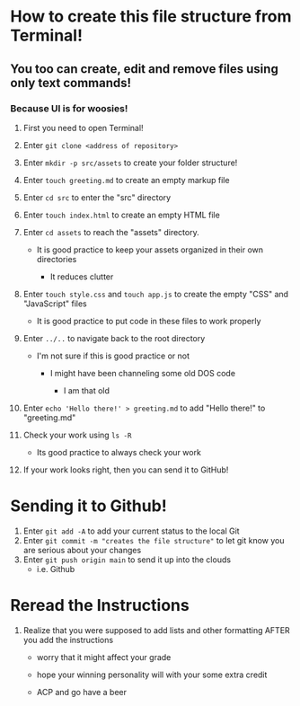 
# How to create this file structure from Terminal!
## You too can create, edit and remove files using only text commands!
### Because UI is for woosies!


1) First you need to open Terminal!

1) Enter `git clone <address of repository>`
1) Enter `mkdir -p src/assets` to create your folder structure!
1) Enter `touch greeting.md` to create an empty markup file
1) Enter `cd src` to enter the "src" directory
1) Enter `touch index.html` to create an empty HTML file
1) Enter `cd assets` to reach the "assets" directory.  
    * It is good practice to keep your assets organized in their own directories

        * It reduces clutter
1) Enter `touch style.css` and `touch app.js` to create the empty "CSS" and "JavaScript" files
    * It is good practice to put code in these files to work properly
1) Enter `../..` to navigate back to the root directory
    * I'm not sure if this is good practice or not

        * I might have been channeling some old DOS code

            * I am that old
1) Enter `echo 'Hello there!' > greeting.md` to add "Hello there!" to "greeting.md"
1) Check your work using `ls -R`
    * Its good practice to always check your work
1) If your work looks right, then you can send it to GitHub!

# Sending it to Github!

1) Enter `git add -A` to add your current status to the local Git
1) Enter `git commit -m "creates the file structure"`  to let git know you are serious about your changes
1) Enter `git push origin main` to send it up into the clouds
    * i.e. Github

# Reread the Instructions

1) Realize that you were supposed to add lists and other formatting AFTER you add the instructions

    * worry that it might affect your grade

    * hope your winning personality will with 
    your some extra credit
    * ACP and go have a beer